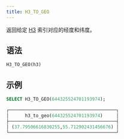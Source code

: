 ```yaml
---
title: H3_TO_GEO
---
```


返回给定 [H3](https://eng.uber.com/h3/) 索引对应的经度和纬度。

## 语法

```sql
H3_TO_GEO(h3)
```

## 示例

```sql
SELECT H3_TO_GEO(644325524701193974);

┌────────────────────────────────────────┐
│      h3_to_geo(644325524701193974)     │
├────────────────────────────────────────┤
│ (37.79506616830255,55.712902431456676) │
└────────────────────────────────────────┘
```
